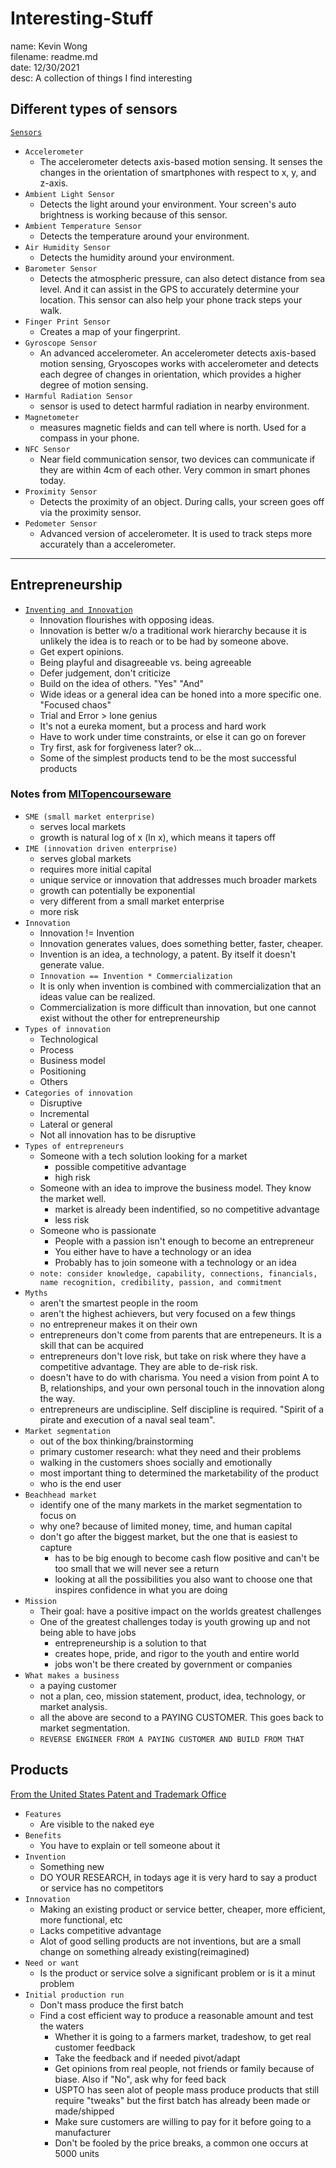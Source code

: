 # Interesting-Stuff
name: Kevin Wong\
filename: readme.md\
date: 12/30/2021\
desc: A collection of things I find interesting

## Different types of sensors
[```Sensors```](https://medium.com/jay-tillu/mobile-sensors-the-components-that-make-our-smartphones-smarter-4174a7a2bfc3)
* ```Accelerometer```
  * The accelerometer detects axis-based motion sensing. It senses the changes in the orientation of smartphones with respect to x, y, and z-axis. 
* ```Ambient Light Sensor```
  * Detects the light around your environment. Your screen's auto brightness is working because of this sensor. 
* ```Ambient Temperature Sensor```
  * Detects the temperature around your environment.
* ```Air Humidity Sensor```
  * Detects the humidity around your environment.
* ```Barometer Sensor```
  * Detects the atmospheric pressure, can also detect distance from sea level. And it can assist in the GPS to accurately determine your location. This sensor can also help your phone track steps your walk.
* ```Finger Print Sensor```
  * Creates a map of your fingerprint.
* ```Gyroscope Sensor```
  * An advanced accelerometer. An accelerometer detects axis-based motion sensing, Gryoscopes works with accelerometer and detects each degree of changes in orientation, which provides a higher degree of motion sensing.
* ```Harmful Radiation Sensor```
  * sensor is used to detect harmful radiation in nearby environment.
* ```Magnetometer```
  * measures magnetic fields and can tell where is north. Used for a compass in your phone. 
* ```NFC Sensor```
  * Near field communication sensor, two devices can communicate if they are within 4cm of each other. Very common in smart phones today. 
* ```Proximity Sensor```
  * Detects the proximity of an object. During calls, your screen goes off via the proximity sensor.
* ```Pedometer Sensor```
  * Advanced version of accelerometer. It is used to track steps more accurately than a accelerometer.

---

## Entrepreneurship

* [```Inventing and Innovation```](https://www.youtube.com/watch?v=nyugyrCQTuw)
  * Innovation flourishes with opposing ideas.
  * Innovation is better w/o a traditional work hierarchy because it is unlikely the idea is to reach or to be had by someone above.
  * Get expert opinions.
  * Being playful and disagreeable vs. being agreeable 
  * Defer judgement, don't criticize
  * Build on the idea of others. "Yes" "And"
  * Wide ideas or a general idea can be honed into a more specific one. "Focused chaos"
  * Trial and Error > lone genius
  * It's not a eureka moment, but a process and hard work
  * Have to work under time constraints, or else it can go on forever
  * Try first, ask for forgiveness later? ok...
  * Some of the simplest products tend to be the most successful products

### Notes from [MITopencourseware](https://ocw.mit.edu/courses/sloan-school-of-management/15-390-new-enterprises-spring-2013/video-tutorials/lecture-1/)
* ```SME (small market enterprise)```
   * serves local markets
   * growth is natural log of x (ln x), which means it tapers off
* ```IME (innovation driven enterprise)```
   * serves global markets
   * requires more initial capital
   * unique service or innovation that addresses much broader markets
   * growth can potentially be exponential
   * very different from a small market enterprise
   * more risk
* ```Innovation```
   * Innovation != Invention
   * Innovation generates values, does something better, faster, cheaper.
   * Invention is an idea, a technology, a patent. By itself it doesn't generate value.
   * ```Innovation == Invention * Commercialization```
   * It is only when invention is combined with commercialization that an ideas value can be realized.
   * Commercialization is more difficult than innovation, but one cannot exist without the other for entrepreneurship
* ```Types of innovation```
   * Technological
   * Process
   * Business model 
   * Positioning
   * Others
* ```Categories of innovation```
   * Disruptive
   * Incremental
   * Lateral or general 
   * Not all innovation has to be disruptive
* ```Types of entrepreneurs```
   * Someone with a tech solution looking for a market
      * possible competitive advantage
      * high risk
   * Someone with an idea to improve the business model. They know the market well.
      * market is already been indentified, so no competitive advantage
      * less risk
   * Someone who is passionate
      * People with a passion isn't enough to become an entrepreneur
      * You either have to have a technology or an idea
      * Probably has to join someone with a technology or an idea
   * ```note: consider knowledge, capability, connections, financials, name recognition, credibility, passion, and commitment```
* ```Myths```
   * aren't the smartest people in the room
   * aren't the highest achievers, but very focused on a few things
   * no entrepreneur makes it on their own
   * entrepreneurs don't come from parents that are entrepeneurs. It is a skill that can be acquired
   * entrepreneurs don't love risk, but take on risk where they have a competitive advantage. They are able to de-risk risk.
   * doesn't have to do with charisma. You need a vision from point A to B, relationships, and your own personal touch in the innovation along the way.
   * entrepreneurs are undiscipline. Self discipline is required. "Spirit of a pirate and execution of a naval seal team".
* ```Market segmentation```
   * out of the box thinking/brainstorming
   * primary customer research: what they need and their problems
   * walking in the customers shoes socially and emotionally
   * most important thing to determined the marketability of the product
   * who is the end user
* ```Beachhead market```
   * identify one of the many markets in the market segmentation to focus on
   * why one? because of limited money, time, and human capital
   * don't go after the biggest market, but the one that is easiest to capture
      * has to be big enough to become cash flow positive and can't be too small that we will never see a return
      * looking at all the possibilities you also want to choose one that inspires confidence in what you are doing
* ```Mission```
   * Their goal: have a positive impact on the worlds greatest challenges
   * One of the greatest challenges today is youth growing up and not being able to have jobs
      * entrepreneurship is a solution to that
      * creates hope, pride, and rigor to the youth and entire world
      * jobs won't be there created by government or companies
* ```What makes a business```
   * a paying customer
   * not a plan, ceo, mission statement, product, idea, technology, or market analysis.
   * all the above are second to a PAYING CUSTOMER. This goes back to market segmentation.
   * ```REVERSE ENGINEER FROM A PAYING CUSTOMER AND BUILD FROM THAT```

## Products
[From the United States Patent and Trademark Office](https://www.uspto.gov/)
* ```Features```
   * Are visible to the naked eye
* ```Benefits```
   * You have to explain or tell someone about it
* ```Invention```
   * Something new
   * DO YOUR RESEARCH, in todays age it is very hard to say a product or service has no competitors
* ```Innovation```
   * Making an existing product or service better, cheaper, more efficient, more functional, etc
   * Lacks competitive advantage
   * Alot of good selling products are not inventions, but are a small change on something already existing(reimagined)
* ```Need or want```
   * Is the product or service solve a significant problem or is it a minut problem
* ```Initial production run```
   * Don't mass produce the first batch
   * Find a cost efficient way to produce a reasonable amount and test the waters
      * Whether it is going to a farmers market, tradeshow, to get real customer feedback
      * Take the feedback and if needed pivot/adapt
      * Get opinions from real people, not friends or family because of biase. Also if "No", ask why for feed back
      * USPTO has seen alot of people mass produce products that still require "tweaks" but the first batch has already been made or made/shipped
      * Make sure customers are willing to pay for it before going to a manufacturer
      * Don't be fooled by the price breaks, a common one occurs at 5000 units
 
